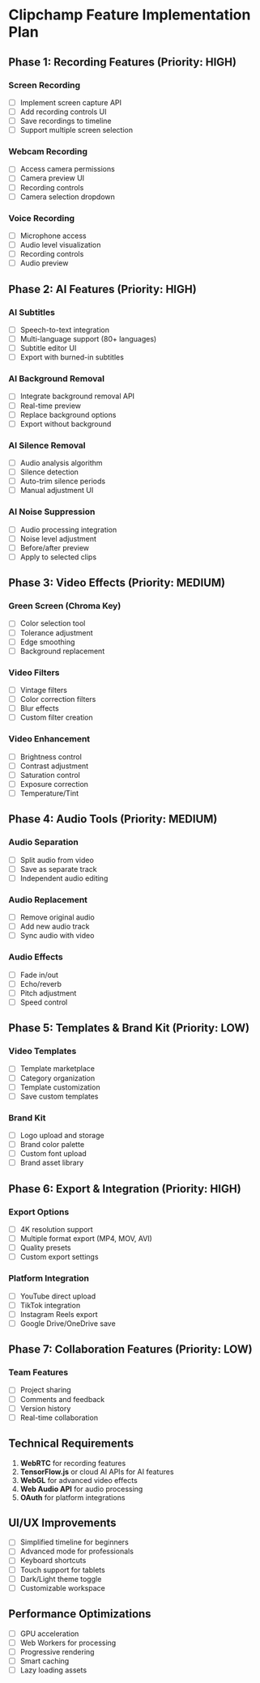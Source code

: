# Clipchamp Feature Implementation Plan

## Phase 1: Recording Features (Priority: HIGH)
### Screen Recording
- [ ] Implement screen capture API
- [ ] Add recording controls UI
- [ ] Save recordings to timeline
- [ ] Support multiple screen selection

### Webcam Recording
- [ ] Access camera permissions
- [ ] Camera preview UI
- [ ] Recording controls
- [ ] Camera selection dropdown

### Voice Recording
- [ ] Microphone access
- [ ] Audio level visualization
- [ ] Recording controls
- [ ] Audio preview

## Phase 2: AI Features (Priority: HIGH)
### AI Subtitles
- [ ] Speech-to-text integration
- [ ] Multi-language support (80+ languages)
- [ ] Subtitle editor UI
- [ ] Export with burned-in subtitles

### AI Background Removal
- [ ] Integrate background removal API
- [ ] Real-time preview
- [ ] Replace background options
- [ ] Export without background

### AI Silence Removal
- [ ] Audio analysis algorithm
- [ ] Silence detection
- [ ] Auto-trim silence periods
- [ ] Manual adjustment UI

### AI Noise Suppression
- [ ] Audio processing integration
- [ ] Noise level adjustment
- [ ] Before/after preview
- [ ] Apply to selected clips

## Phase 3: Video Effects (Priority: MEDIUM)
### Green Screen (Chroma Key)
- [ ] Color selection tool
- [ ] Tolerance adjustment
- [ ] Edge smoothing
- [ ] Background replacement

### Video Filters
- [ ] Vintage filters
- [ ] Color correction filters
- [ ] Blur effects
- [ ] Custom filter creation

### Video Enhancement
- [ ] Brightness control
- [ ] Contrast adjustment
- [ ] Saturation control
- [ ] Exposure correction
- [ ] Temperature/Tint

## Phase 4: Audio Tools (Priority: MEDIUM)
### Audio Separation
- [ ] Split audio from video
- [ ] Save as separate track
- [ ] Independent audio editing

### Audio Replacement
- [ ] Remove original audio
- [ ] Add new audio track
- [ ] Sync audio with video

### Audio Effects
- [ ] Fade in/out
- [ ] Echo/reverb
- [ ] Pitch adjustment
- [ ] Speed control

## Phase 5: Templates & Brand Kit (Priority: LOW)
### Video Templates
- [ ] Template marketplace
- [ ] Category organization
- [ ] Template customization
- [ ] Save custom templates

### Brand Kit
- [ ] Logo upload and storage
- [ ] Brand color palette
- [ ] Custom font upload
- [ ] Brand asset library

## Phase 6: Export & Integration (Priority: HIGH)
### Export Options
- [ ] 4K resolution support
- [ ] Multiple format export (MP4, MOV, AVI)
- [ ] Quality presets
- [ ] Custom export settings

### Platform Integration
- [ ] YouTube direct upload
- [ ] TikTok integration
- [ ] Instagram Reels export
- [ ] Google Drive/OneDrive save

## Phase 7: Collaboration Features (Priority: LOW)
### Team Features
- [ ] Project sharing
- [ ] Comments and feedback
- [ ] Version history
- [ ] Real-time collaboration

## Technical Requirements
1. **WebRTC** for recording features
2. **TensorFlow.js** or cloud AI APIs for AI features
3. **WebGL** for advanced video effects
4. **Web Audio API** for audio processing
5. **OAuth** for platform integrations

## UI/UX Improvements
- [ ] Simplified timeline for beginners
- [ ] Advanced mode for professionals
- [ ] Keyboard shortcuts
- [ ] Touch support for tablets
- [ ] Dark/Light theme toggle
- [ ] Customizable workspace

## Performance Optimizations
- [ ] GPU acceleration
- [ ] Web Workers for processing
- [ ] Progressive rendering
- [ ] Smart caching
- [ ] Lazy loading assets